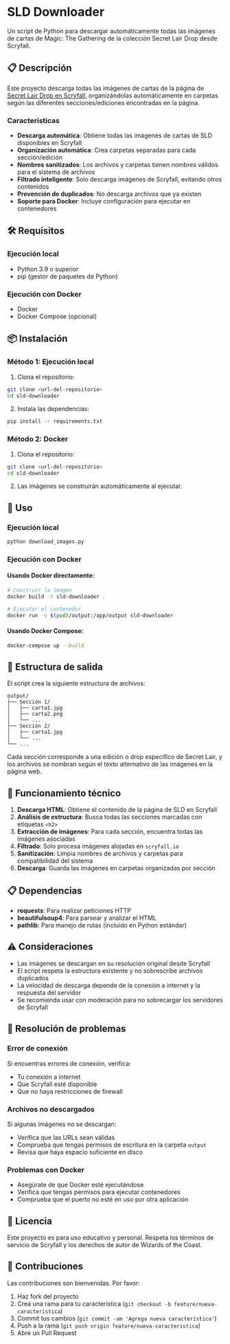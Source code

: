 # SLD Downloader

Un script de Python para descargar automáticamente todas las imágenes de cartas de Magic: The Gathering de la colección Secret Lair Drop desde Scryfall.

## 📋 Descripción

Este proyecto descarga todas las imágenes de cartas de la página de [Secret Lair Drop en Scryfall](https://scryfall.com/sets/sld), organizándolas automáticamente en carpetas según las diferentes secciones/ediciones encontradas en la página.

### Características

- **Descarga automática**: Obtiene todas las imágenes de cartas de SLD disponibles en Scryfall
- **Organización automática**: Crea carpetas separadas para cada sección/edición
- **Nombres sanitizados**: Los archivos y carpetas tienen nombres válidos para el sistema de archivos
- **Filtrado inteligente**: Solo descarga imágenes de Scryfall, evitando otros contenidos
- **Prevención de duplicados**: No descarga archivos que ya existen
- **Soporte para Docker**: Incluye configuración para ejecutar en contenedores

## 🛠️ Requisitos

### Ejecución local
- Python 3.9 o superior
- pip (gestor de paquetes de Python)

### Ejecución con Docker
- Docker
- Docker Compose (opcional)

## 📦 Instalación

### Método 1: Ejecución local

1. Clona el repositorio:
```bash
git clone <url-del-repositorio>
cd sld-downloader
```

2. Instala las dependencias:
```bash
pip install -r requirements.txt
```

### Método 2: Docker

1. Clona el repositorio:
```bash
git clone <url-del-repositorio>
cd sld-downloader
```

2. Las imágenes se construirán automáticamente al ejecutar.

## 🚀 Uso

### Ejecución local

```bash
python download_images.py
```

### Ejecución con Docker

#### Usando Docker directamente:
```bash
# Construir la imagen
docker build -t sld-downloader .

# Ejecutar el contenedor
docker run -v $(pwd)/output:/app/output sld-downloader
```

#### Usando Docker Compose:
```bash
docker-compose up --build
```

## 📁 Estructura de salida

El script crea la siguiente estructura de archivos:

```
output/
├── Sección 1/
│   ├── carta1.jpg
│   ├── carta2.png
│   └── ...
├── Sección 2/
│   ├── carta1.jpg
│   └── ...
└── ...
```

Cada sección corresponde a una edición o drop específico de Secret Lair, y los archivos se nombran según el texto alternativo de las imágenes en la página web.

## 🔧 Funcionamiento técnico

1. **Descarga HTML**: Obtiene el contenido de la página de SLD en Scryfall
2. **Análisis de estructura**: Busca todas las secciones marcadas con etiquetas `<h2>`
3. **Extracción de imágenes**: Para cada sección, encuentra todas las imágenes asociadas
4. **Filtrado**: Solo procesa imágenes alojadas en `scryfall.io`
5. **Sanitización**: Limpia nombres de archivos y carpetas para compatibilidad del sistema
6. **Descarga**: Guarda las imágenes en carpetas organizadas por sección

## 📋 Dependencias

- **requests**: Para realizar peticiones HTTP
- **beautifulsoup4**: Para parsear y analizar el HTML
- **pathlib**: Para manejo de rutas (incluido en Python estándar)

## ⚠️ Consideraciones

- Las imágenes se descargan en su resolución original desde Scryfall
- El script respeta la estructura existente y no sobrescribe archivos duplicados
- La velocidad de descarga depende de la conexión a internet y la respuesta del servidor
- Se recomienda usar con moderación para no sobrecargar los servidores de Scryfall

## 🐛 Resolución de problemas

### Error de conexión
Si encuentras errores de conexión, verifica:
- Tu conexión a internet
- Que Scryfall esté disponible
- Que no haya restricciones de firewall

### Archivos no descargados
Si algunas imágenes no se descargan:
- Verifica que las URLs sean válidas
- Comprueba que tengas permisos de escritura en la carpeta `output`
- Revisa que haya espacio suficiente en disco

### Problemas con Docker
- Asegúrate de que Docker esté ejecutándose
- Verifica que tengas permisos para ejecutar contenedores
- Comprueba que el puerto no esté en uso por otra aplicación

## 📄 Licencia

Este proyecto es para uso educativo y personal. Respeta los términos de servicio de Scryfall y los derechos de autor de Wizards of the Coast.

## 🤝 Contribuciones

Las contribuciones son bienvenidas. Por favor:
1. Haz fork del proyecto
2. Crea una rama para tu característica (`git checkout -b feature/nueva-caracteristica`)
3. Commit tus cambios (`git commit -am 'Agrega nueva característica'`)
4. Push a la rama (`git push origin feature/nueva-caracteristica`)
5. Abre un Pull Request